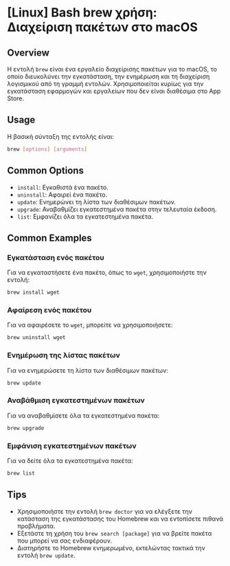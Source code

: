 # [Linux] Bash brew χρήση: Διαχείριση πακέτων στο macOS

## Overview
Η εντολή `brew` είναι ένα εργαλείο διαχείρισης πακέτων για το macOS, το οποίο διευκολύνει την εγκατάσταση, την ενημέρωση και τη διαχείριση λογισμικού από τη γραμμή εντολών. Χρησιμοποιείται κυρίως για την εγκατάσταση εφαρμογών και εργαλείων που δεν είναι διαθέσιμα στο App Store.

## Usage
Η βασική σύνταξη της εντολής είναι:

```bash
brew [options] [arguments]
```

## Common Options
- `install`: Εγκαθιστά ένα πακέτο.
- `uninstall`: Αφαιρεί ένα πακέτο.
- `update`: Ενημερώνει τη λίστα των διαθέσιμων πακέτων.
- `upgrade`: Αναβαθμίζει εγκατεστημένα πακέτα στην τελευταία έκδοση.
- `list`: Εμφανίζει όλα τα εγκατεστημένα πακέτα.

## Common Examples
### Εγκατάσταση ενός πακέτου
Για να εγκαταστήσετε ένα πακέτο, όπως το `wget`, χρησιμοποιήστε την εντολή:

```bash
brew install wget
```

### Αφαίρεση ενός πακέτου
Για να αφαιρέσετε το `wget`, μπορείτε να χρησιμοποιήσετε:

```bash
brew uninstall wget
```

### Ενημέρωση της λίστας πακέτων
Για να ενημερώσετε τη λίστα των διαθέσιμων πακέτων:

```bash
brew update
```

### Αναβάθμιση εγκατεστημένων πακέτων
Για να αναβαθμίσετε όλα τα εγκατεστημένα πακέτα:

```bash
brew upgrade
```

### Εμφάνιση εγκατεστημένων πακέτων
Για να δείτε όλα τα εγκατεστημένα πακέτα:

```bash
brew list
```

## Tips
- Χρησιμοποιήστε την εντολή `brew doctor` για να ελέγξετε την κατάσταση της εγκατάστασης του Homebrew και να εντοπίσετε πιθανά προβλήματα.
- Εξετάστε τη χρήση του `brew search [package]` για να βρείτε πακέτα που μπορεί να σας ενδιαφέρουν.
- Διατηρήστε το Homebrew ενημερωμένο, εκτελώντας τακτικά την εντολή `brew update`.